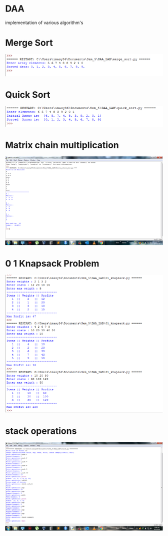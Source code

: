 # DAA
implementation of various algorithm's

# Merge Sort
<img src="output/merge_sort.png">

# Quick Sort
<img src="output/quick_sort.png">

# Matrix chain multiplication
<img src="output/mcm1.png">

# 0 1 Knapsack Problem
<img src="output/01_knapsack.png">

# stack operations
<img src="output/stack.png">
